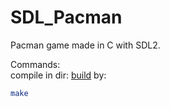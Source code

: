 # SDL_Pacman

Pacman game made in C with SDL2.

Commands:<br>
compile in dir: [build](build/) by:
```bash
make
```